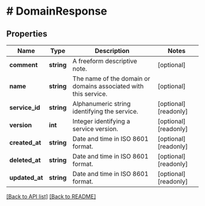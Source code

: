 # # DomainResponse

## Properties

Name | Type | Description | Notes
------------ | ------------- | ------------- | -------------
**comment** | **string** | A freeform descriptive note. | [optional] 
**name** | **string** | The name of the domain or domains associated with this service. | [optional] 
**service_id** | **string** | Alphanumeric string identifying the service. | [optional] [readonly] 
**version** | **int** | Integer identifying a service version. | [optional] [readonly] 
**created_at** | **string** | Date and time in ISO 8601 format. | [optional] [readonly] 
**deleted_at** | **string** | Date and time in ISO 8601 format. | [optional] [readonly] 
**updated_at** | **string** | Date and time in ISO 8601 format. | [optional] [readonly] 


[[Back to API list]](../../README.md#endpoints) [[Back to README]](../../README.md)
